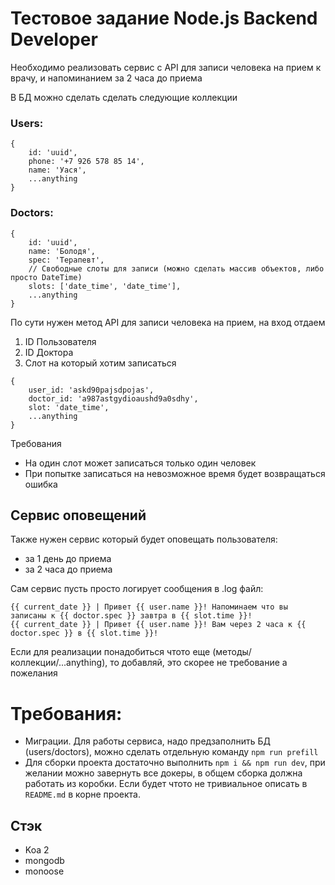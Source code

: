 # Тестовое задание Node.js Backend Developer

Необходимо реализовать сервис с API для записи человека на прием к врачу, и напоминанием за 2 часа до приема

В БД можно сделать сделать следующие коллекции
### Users:
```
{
    id: 'uuid',
    phone: '+7 926 578 85 14',
    name: 'Уася',
    ...anything
}
```
### Doctors:
```
{
    id: 'uuid',
    name: 'Болодя',
    spec: 'Терапевт',
    // Свободные слоты для записи (можно сделать массив объектов, либо просто DateTime)
    slots: ['date_time', 'date_time'],
    ...anything
}
```

По сути нужен метод API для записи человека на прием, на вход отдаем
1. ID Пользователя
2. ID Доктора
3. Слот на который хотим записаться
```
{
    user_id: 'askd90pajsdpojas',    
    doctor_id: 'a987astgydioaushd9a0sdhy',
    slot: 'date_time',
    ...anything
}
```
Требования
- На один слот может записаться только один человек
- При попытке записаться на невозможное время будет возвращаться ошибка


## Сервис оповещений
Также нужен сервис который будет оповещать пользователя:
- за 1 день до приема
- за 2 часа до приема

Сам сервис пусть просто логирует сообщения в .log файл:
```
{{ current_date }} | Привет {{ user.name }}! Напоминаем что вы записаны к {{ doctor.spec }} завтра в {{ slot.time }}!
{{ current_date }} | Привет {{ user.name }}! Вам через 2 часа к {{ doctor.spec }} в {{ slot.time }}!
```

Если для реализации понадобиться чтото еще (методы/коллекции/...anything), то добавляй, это скорее не требование а пожелания

# Требования:
- Миграции. Для работы сервиса, надо предзаполнить БД (users/doctors), можно сделать отдельную команду `npm run prefill`
- Для сборки проекта достаточно выполнить `npm i && npm run dev`, при желании можно завернуть все докеры, в общем сборка должна работать из коробки. Если будет чтото не тривиальное описать в `README.md` в корне проекта.

## Cтэк
- Koa 2
- mongodb
- monoose
